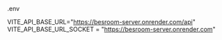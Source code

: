 .env

VITE_API_BASE_URL="https://besroom-server.onrender.com/api"
VITE_API_BASE_URL_SOCKET = "https://besroom-server.onrender.com"
